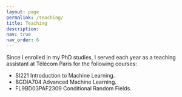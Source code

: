 ```yaml
---
layout: page
permalink: /teaching/
title: Teaching
description: 
nav: true
nav_order: 6
---
```


Since I enrolled in my PhD studies, I served each year as a teaching assistant at Télécom Paris for the following courses:

- SI221 Introduction to Machine Learning. 
- BGDIA704 Advanced Machine Learning. 
- FL9BD03PAF2309 Conditional Random Fields. 
